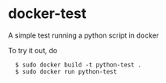 # docker-test
A simple test running a python script in docker

To try it out, do
```
  $ sudo docker build -t python-test .
  $ sudo docker run python-test
```
